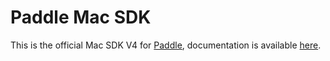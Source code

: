 # Paddle Mac SDK

This is the official Mac SDK V4 for [Paddle](https://www.paddle.com), documentation is available [here](https://paddle.com/docs/in-app-introduction/).

